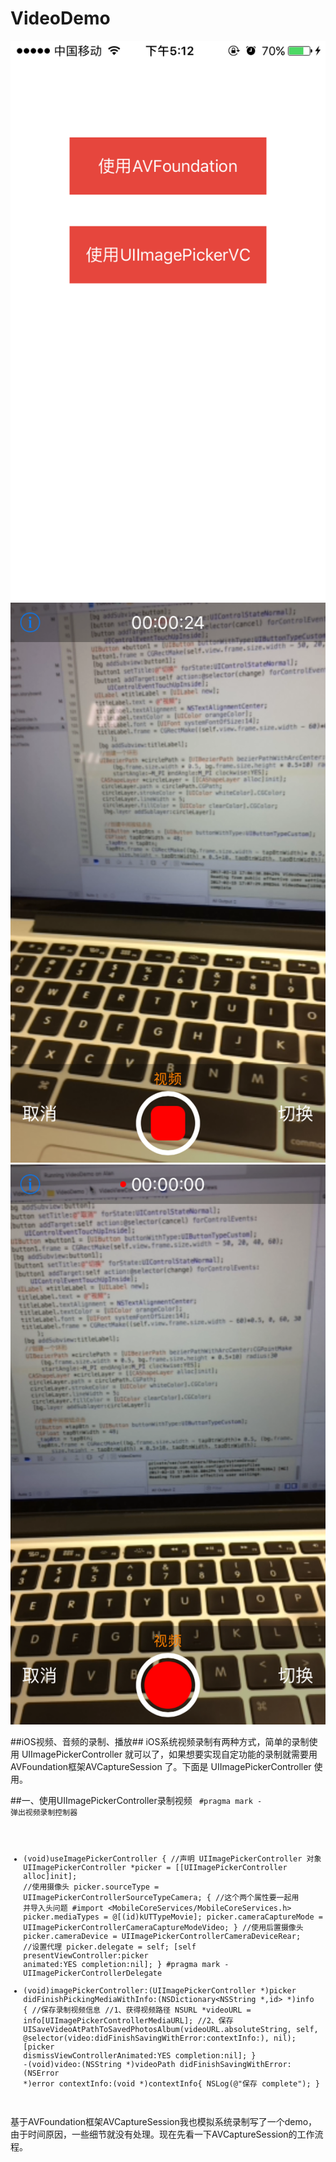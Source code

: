 # VideoDemo
![image](https://github.com/icoder20150719/VideoDemo/blob/master/image/001.PNG)
![image](https://github.com/icoder20150719/VideoDemo/blob/master/image/002.PNG)
![image](https://github.com/icoder20150719/VideoDemo/blob/master/image/003.PNG)

##iOS视频、音频的录制、播放##
iOS系统视频录制有两种方式，简单的录制使用 UIImagePickerController 就可以了，如果想要实现自定功能的录制就需要用AVFoundation框架AVCaptureSession 了。下面是  UIImagePickerController 使用。

##一、使用UIImagePickerController录制视频
<code>
#pragma mark - 弹出视频录制控制器

- (void)useImagePickerController {
//声明 UIImagePickerController 对象
UIImagePickerController *picker = [[UIImagePickerController alloc]init];
//使用摄像头
picker.sourceType = UIImagePickerControllerSourceTypeCamera;
{
//这个两个属性要一起用 并导入头问题 #import <MobileCoreServices/MobileCoreServices.h>
picker.mediaTypes = @[(id)kUTTypeMovie];
picker.cameraCaptureMode = UIImagePickerControllerCameraCaptureModeVideo;
}
//使用后置摄像头
picker.cameraDevice = UIImagePickerControllerCameraDeviceRear;
//设置代理
picker.delegate = self;
[self presentViewController:picker animated:YES completion:nil];
}
#pragma mark - UIImagePickerControllerDelegate
- (void)imagePickerController:(UIImagePickerController *)picker didFinishPickingMediaWithInfo:(NSDictionary<NSString *,id> *)info {
//保存录制视频信息
//1、获得视频路径
NSURL *videoURL = info[UIImagePickerControllerMediaURL];
//2、保存
UISaveVideoAtPathToSavedPhotosAlbum(videoURL.absoluteString, self, @selector(video:didFinishSavingWithError:contextInfo:), nil);
[picker dismissViewControllerAnimated:YES completion:nil];
}
-(void)video:(NSString *)videoPath didFinishSavingWithError:(NSError *)error contextInfo:(void *)contextInfo{
NSLog(@"保存 complete");
} 
</code>
基于AVFoundation框架AVCaptureSession我也模拟系统录制写了一个demo，由于时间原因，一些细节就没有处理。现在先看一下AVCaptureSession的工作流程。







